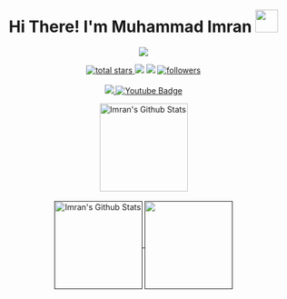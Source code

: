 
<h1 align="center">  Hi There!  I'm Muhammad Imran <img src="https://media.giphy.com/media/hvRJCLFzcasrR4ia7z/giphy.gif" width="40px"/>  </h1>

<div align='center'>
   <img src='https://readme-typing-svg.herokuapp.com?font=ubuntu&color=54BAD7&center=true&lines=Android+Application+Developer;Open+Source+Contributor;In+Love+With+Kotlin'/>
</div>
<!-- <div id="badges">
   <a href="https://www.linkedin.com/in/muhammadimran021/">
     <img src="https://img.shields.io/badge/LinkedIn-blue?style=for-the-badge&logo=linkedin&logoColor=white" alt="LinkedIn Badge"/>
   </a>
               
    <a href="https://www.facebook.com/muhammadimran021">
     <img src="https://img.shields.io/badge/Facebook-blue?style=for-the-badge&logo=facebook&logoColor=white" alt="Youtube Badge"/>
   </a>
   <a href="https://twitter.com/Muhamma71852273">
     <img src="https://img.shields.io/badge/Twitter-blue?style=for-the-badge&logo=twitter&logoColor=white" alt="Twitter Badge"/>
   </a>
   </div> -->
<p align='center'>
   <a href='https://github.com/walidahmed90?tab=repositories&sort=stargazers'>
   <img alt='total stars' title='Total stars on GitHub' src='https://custom-icon-badges.herokuapp.com/badge/dynamic/json?logo=star&color=55960c&labelColor=488207&label=Stars&style=for-the-badge&query=%24.stars&url=https://api.github-star-counter.workers.dev/user/walidahmed90'/>
   </a> 
  
   <img src='https://vbr.wocr.tk/badge?page_id=walidahmed90&style=for-the-badge&logo=Github&color=16a085'>  
   <img src="https://komarev.com/ghpvc/?username=walidahmed90&style=for-the-badge&logo=Github&color=16a085" />
   <a href='https://github.com/walidahmed90?tab=followers'>
   <img alt='followers' title='Follow Me on GitHub' src='https://custom-icon-badges.herokuapp.com/github/followers/muratozturk5?color=236ad3&labelColor=1155ba&style=for-the-badge&logo=person-add&label=Follow&logoColor=white'/>
   </a>
   <br>
   <br>
   <a href='https://www.linkedin.com/in/walid-ahmed-470b24199/' target='_blank'>
   <img src='https://img.shields.io/badge/linkedin%20-%230077B5.svg?&style=for-the-badge&logo=linkedin&logoColor=white'/>
   </a>  
<!--    <a href="https://twitter.com/Muhamma71852273">
     <img src="https://img.shields.io/badge/Twitter-blue?style=for-the-badge&logo=twitter&logoColor=white" alt="Twitter Badge"/>
   </a> -->
   <a href="https://www.facebook.com/walidahmed9o">
     <img src="https://img.shields.io/badge/Facebook-blue?style=for-the-badge&logo=facebook&logoColor=white" alt="Youtube Badge"/>
   </a>
<!--    <a href='https://www.instagram.com/imrankhan021/' target='_blank'>
   <img src="https://img.shields.io/badge/instagram-%23E4405F.svg?&style=for-the-badge&logo=instagram&logoColor=white" />        
   </a> -->

</p>

<p align="center">
   <img height="155em" alt="Imran's Github Stats" align="center" src="https://streak-stats.demolab.com?user=walidahmed90&theme=react&mode=weekly&background=0D1117" />
   </br>
   </br>
   <a href="">
   <img height="155em" alt="Imran's Github Stats" align="center" src="https://github-readme-stats.vercel.app/api?username=walidahmed90&show_icons=true&count_private=true&theme=react&bg_color=0D1117" />    
   <img height="155em" align="center" src="https://github-readme-stats.vercel.app/api/top-langs/?username=walidahmed90&langs_count=8&count_private=true&layout=compact&theme=react&bg_color=0D1117&&hide=html,css,javascript" />
   </a>
</p>

<!-- <div align='center'>
   <a href="https://stardev.io/developers/muhammadimran021"><img alt="Check out muhammadimran021's profile on stardev.io" src="https://stardev.io/developers/muhammadimran021/badge/languages/global.svg" /></a>
</div> -->

<!---
   muhammadimran021/muhammadimran021 is a ✨ special ✨ repository because its `README.md` (this file) appears on your GitHub profile.
   You can click the Preview link to take a look at your changes.
   --->
